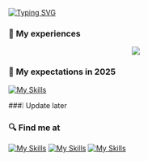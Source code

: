 
[![Typing SVG](https://readme-typing-svg.demolab.com?font=Fira+Code&pause=1000&width=435&lines=+Hi+guys%2C+i'm+Gemma!;Bonjour+%C3%A0+tous%2C+je+suis+Gemme!;I'm+studying+software+engineering;At+Danang+University+of+Science+and+Technology%2C+Viet+Nam)](https://git.io/typing-svg)



### :blue_heart: **My experiences**
<p align="center">
  <a href="https://skillicons.dev">
    <img src="https://skillicons.dev/icons?i=python,html,js,css,c,cpp,css ,c#,git,gitlab,ai,r" />
  </a>
</p>


### :exploding_head: **My expectations in 2025**
[![My Skills](https://skillicons.dev/icons?i=figma,aws,docker,flutter,go,rust,php,java,mysql,mongodb,nodejs,rust,react)](https://skillicons.dev)

###:grey_exclamation: Update later

### :mag: Find me at
[![My Skills](https://skillicons.dev/icons?i=github)](https://github.com/iamgem01)
[![My Skills](https://skillicons.dev/icons?i=linkedin)](https://www.linkedin.com/in/tran-bich-ngoc-224b26245/)
[![My Skills](https://skillicons.dev/icons?i=discord)](https://discord.com/channels/@gemisme)

